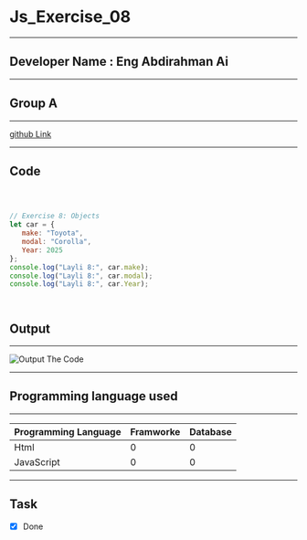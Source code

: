 
 # Js_Exercise_08
 
 ***
 
 ## Developer Name : Eng Abdirahman Ai
 
 ***
 
 ## Group A
 
 ***
 [github Link](https://github.com/engai2025/All-js)
 
 ***
 
 ## Code
 
 ~~~ Javascript
 


// Exercise 8: Objects
let car = {
    make: "Toyota",
    modal: "Corolla",
    Year: 2025
};
console.log("Layli 8:", car.make);
console.log("Layli 8:", car.modal);
console.log("Layli 8:", car.Year);


 
 
 ~~~
 
 
  
 
 ## Output
 
 ***
 ![Output The Code](../../All-js/08-Exercise/Assets/Capture.PNG)
 ***
 
  
 
 ## Programming language used
 
 ***
 
 |Programming Language |Framworke | Database
 |:-------------------|:----------|:--------
 |Html                |0          |0
 |JavaScript          |0          |0
 
 ***
 
 ## Task
 
 - [x] Done
 